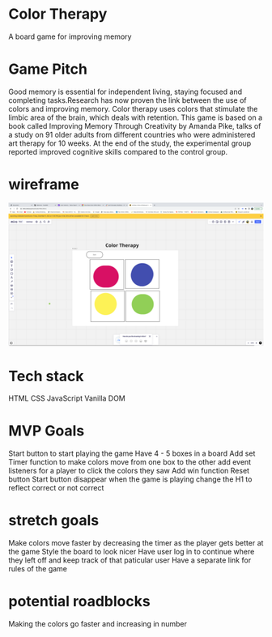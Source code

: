 # Color Therapy
A board game for improving memory
# Game Pitch
Good memory is essential for independent living, staying focused and completing tasks.Research has now proven the link between the use of colors and improving memory. Color therapy uses colors that stimulate the limbic area of the brain, which deals with retention. This game is based on a book called Improving Memory Through Creativity by Amanda Pike, talks of a study on 91 older adults from different countries who were administered art therapy for 10 weeks. At the end of the study, the experimental group reported improved cognitive skills compared to the control group.
# wireframe
![wireframe](./wireframe.png)



# Tech stack
HTML
CSS
JavaScript
Vanilla DOM

# MVP Goals
Start button to start playing the game
Have 4 - 5 boxes in a board
Add set Timer function to make colors move from one box to the other 
add event listeners for a player to click the colors they saw
Add win function 
Reset button 
Start button disappear when the game is playing
change the H1 to reflect correct or not correct



# stretch goals
Make colors move faster by decreasing the timer as the player gets better at the game
Style the board to look nicer
Have user log in to continue where they left off and keep track of that paticular user
Have a separate link for rules of the game


# potential roadblocks
Making the colors go faster and increasing in number